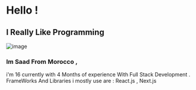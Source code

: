 # Hello !

## I Really Like Programming

![image](https://image.freepik.com/free-photo/80s-futuristic-retro-synthwave_122462-32.jpg)

### Im Saad From Morocco , 
i'm 16 currently with 4 Months of experience With Full Stack Development .
FrameWorks And Libraries i mostly use are : React.js , Next.js
